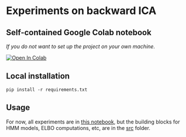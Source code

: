 # Experiments on backward ICA

## Self-contained Google Colab notebook
*If you do not want to set up the project on your own machine.*

[![Open In Colab](https://colab.research.google.com/assets/colab-badge.svg)](https://colab.research.google.com/github/mchagneux/backward_ica/blob/main/demos.ipynb)


## Local installation 

```shell 
pip install -r requirements.txt
``` 

## Usage 

For now, all experiments are in [this notebook](demos.ipynb), but the building blocks for HMM models, ELBO computations, etc, are in the [src](src) folder.






